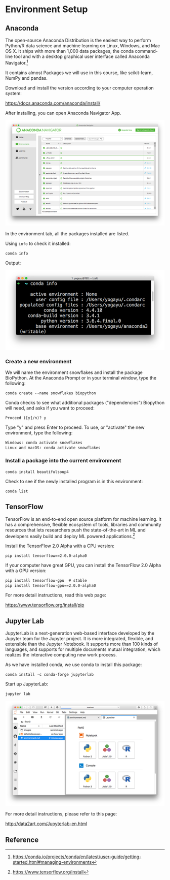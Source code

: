 # Environment Setup

## Anaconda

The open-source Anaconda Distribution is the easiest way to perform Python/R data science and machine learning on Linux, Windows, and Mac OS X. It ships with more than 1,000 data packages, the conda command-line tool and with a desktop graphical user interface called Anaconda Navigator.[^1]

It contains almost Packages we will use in this course, like scikit-learn, NumPy and pandas.

Download and install the version according to your computer operation system:

https://docs.anaconda.com/anaconda/install/

After installing, you can open Anaconda Navigator App.

![conda](./images/conda.png)

In the environment tab, all the packages installed are listed.

Using `info` to check it installed:

```
conda info
```

Output:

![conda](./images/condainfo.png)

### Create a new environment 

We will name the environment snowflakes and install the package BioPython. At the Anaconda Prompt or in your terminal window, type the following:

```
conda create --name snowflakes biopython
```

Conda checks to see what additional packages ("dependencies") Biopython will need, and asks if you want to proceed:
```
Proceed ([y]/n)? y
```
Type "y" and press Enter to proceed.
To use, or "activate" the new environment, type the following:
```
Windows: conda activate snowflakes
Linux and macOS: conda activate snowflakes
```

### Install a package into the current environment

```
conda install beautifulsoup4
```

Check to see if the newly installed program is in this environment:

```
conda list
```

## TensorFlow

TensorFlow is an end-to-end open source platform for machine learning. It has a comprehensive, flexible ecosystem of tools, libraries and community resources that lets researchers push the state-of-the-art in ML and developers easily build and deploy ML powered applications.[^2]

Install the TensorFlow 2.0 Alpha with a CPU version:

```
pip install tensorflow==2.0.0-alpha0
```

If your computer have great GPU, you can install the TensorFlow 2.0 Alpha with a GPU version:

```
pip install tensorflow-gpu  # stable
pip install tensorflow-gpu==2.0.0-alpha0
```

For more detail instructions, read this web page: 

https://www.tensorflow.org/install/pip

## Jupyter Lab

JupyterLab is a next-generation web-based interface developed by the Jupyter team for the Jupyter project. It is more integrated, flexible, and extensible than the Jupyter Notebook. It supports more than 100 kinds of languages, and supports for multiple documents mutual integration, which realizes the interactive computing new work process.


As we have installed conda, we use conda to install this package:

```
conda install -c conda-forge jupyterlab
```

Start up JupyterLab:

```
jupyter lab
```

![conda](./images/jupyterLab.png)


For more detail instructions, please refer to this page:

http://data2art.com/Jupyterlab-en.html


## Reference

[^1]:https://conda.io/projects/conda/en/latest/user-guide/getting-started.html#managing-environments
[^2]:https://www.tensorflow.org/install